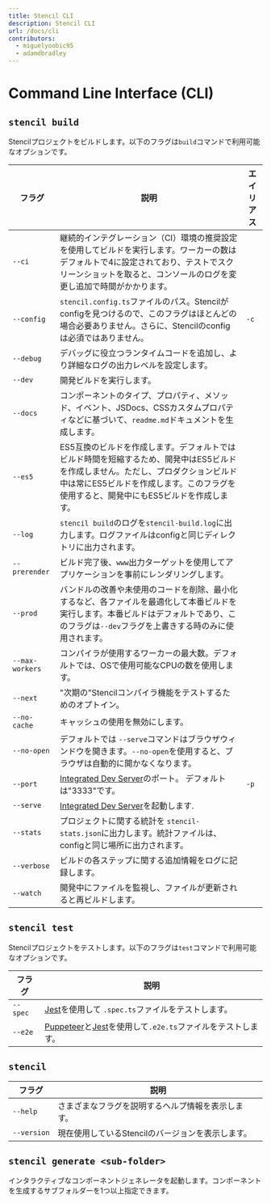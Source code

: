```yaml
---
title: Stencil CLI
description: Stencil CLI
url: /docs/cli
contributors:
  - miguelyoobic95
  - adamdbradley
---
```


# Command Line Interface (CLI)


## `stencil build`

Stencilプロジェクトをビルドします。以下のフラグは`build`コマンドで利用可能なオプションです。

| フラグ | 説明 | エイリアス |
|------|-------------|-------|
| `--ci` | 継続的インテグレーション（CI）環境の推奨設定を使用してビルドを実行します。ワーカーの数はデフォルトで4に設定されており、テストでスクリーンショットを取ると、コンソールのログを変更し追加で時間がかかります。 | |
| `--config` | `stencil.config.ts`ファイルのパス。Stencilがconfigを見つけるので、このフラグはほとんどの場合必要ありません。さらに、Stencilのconfigは必須ではありません。 | `-c` |
| `--debug` | デバッグに役立つランタイムコードを追加し、より詳細なログの出力レベルを設定します。 | |
| `--dev` | 開発ビルドを実行します。 | |
| `--docs` | コンポーネントのタイプ、プロパティ、メソッド、イベント、JSDocs、CSSカスタムプロパティなどに基づいて、`readme.md`ドキュメントを生成します。 | |
| `--es5` | ES5互換のビルドを作成します。デフォルトではビルド時間を短縮するため、開発中はES5ビルドを作成しません。ただし、プロダクションビルド中は常にES5ビルドを作成します。このフラグを使用すると、開発中にもES5ビルドを作成します。 | |
| `--log` | `stencil build`のログを`stencil-build.log`に出力します。ログファイルはconfigと同じディレクトリに出力されます。 | |
| `--prerender` | ビルド完了後、`www`出力ターゲットを使用してアプリケーションを事前にレンダリングします。 | |
| `--prod` | バンドルの改善や未使用のコードを削除、最小化するなど、各ファイルを最適化して本番ビルドを実行します。本番ビルドはデフォルトであり、このフラグは`--dev`フラグを上書きする時のみに使用されます。 | |
| `--max-workers` | コンパイラが使用するワーカーの最大数。デフォルトでは、OSで使用可能なCPUの数を使用します。 | |
| `--next` | "次期の"Stencilコンパイラ機能をテストするためのオプトイン。 | |
| `--no-cache` | キャッシュの使用を無効にします。 | |
| `--no-open` | デフォルトでは `--serve`コマンドはブラウザウィンドウを開きます。`--no-open`を使用すると、ブラウザは自動的に開かなくなります。 | |
| `--port` | [Integrated Dev Server](/docs/dev-server)のポート。 デフォルトは"3333"です。 | `-p` |
| `--serve` | [Integrated Dev Server](/docs/dev-server)を起動します. | |
| `--stats` | プロジェクトに関する統計を `stencil-stats.json`に出力します。統計ファイルは、configと同じ場所に出力されます。 | |
| `--verbose` | ビルドの各ステップに関する追加情報をログに記録します。 | |
| `--watch` | 開発中にファイルを監視し、ファイルが更新されると再ビルドします。 | |


## `stencil test`

Stencilプロジェクトをテストします。以下のフラグは`test`コマンドで利用可能なオプションです。

| フラグ | 説明 |
|------|-------------|
| `--spec` | [Jest](https://jestjs.io/)を使用して `.spec.ts`ファイルをテストします。 |
| `--e2e` | [Puppeteer](https://developers.google.com/web/tools/puppeteer)と[Jest](https://jestjs.io/)を使用して`.e2e.ts`ファイルをテストします。 |


## `stencil`

| フラグ | 説明 |
|------|-------------|
| `--help` | さまざまなフラグを説明するヘルプ情報を表示します。 | `-h` |
| `--version` | 現在使用しているStencilのバージョンを表示します。 | `-v` |


## `stencil generate <sub-folder>`

インタラクティブなコンポーネントジェネレータを起動します。コンポーネントを生成するサブフォルダーを1つ以上指定できます。
